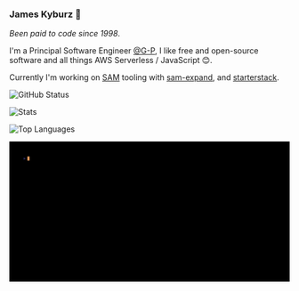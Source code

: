 ### James Kyburz 👋

*Been paid to code since 1998*.

I'm a Principal Software Engineer [@G-P](https://www.globalization-partners.com/), I like free and open-source software and all things AWS Serverless / JavaScript 😊.

Currently I'm working on [SAM](https://github.com/aws/serverless-application-model) tooling with [sam-expand](https://github.com/starterstack/sam-expand), and [starterstack](https://github.com/starterstack/starterstack).

![GitHub Status](https://github-profile-summary-cards.vercel.app/api/cards/profile-details?username=JamesKyburz&theme=blue_green)

![Stats](https://github-readme-stats.vercel.app/api?username=JamesKyburz&show_icons=true&theme=dark)

![Top Languages](https://github-readme-stats.vercel.app/api/top-langs/?username=JamesKyburz&exclude_repo=PointTPoint&layout=compact&theme=dark&hide=c%23)

![Commit](./commit.gif)
